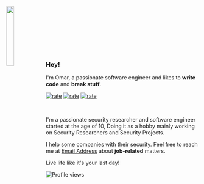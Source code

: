 <img align="left" width="20%" src="https://octodex.github.com/images/daftpunktocat-guy.gif">
<br><br><br><br><br><br><br>

### Hey!

I'm Omar, a passionate software engineer and likes to **write code** and **break stuff**.

[![rate](https://img.shields.io/badge/Passion-100%25-red)](https://omarbdrn.github.io/)
[![rate](https://img.shields.io/badge/Coffee-100%25-brown)](https://omarbdrn.github.io/)
[![rate](https://img.shields.io/badge/Depressed-100%25-black)](https://omarbdrn.github.io/)

<br>

I'm a passionate security researcher and software engineer started at the age of 10, Doing it as a hobby mainly working on Security Researchers and Security Projects.

I help some companies with their security.
Feel free to reach me at [Email Address](mailto:omarbdrn@kaytaq.com) about **job-related** matters.

Live life like it's your last day!

![Profile views](https://gpvc.arturio.dev/omarbdrn) 
